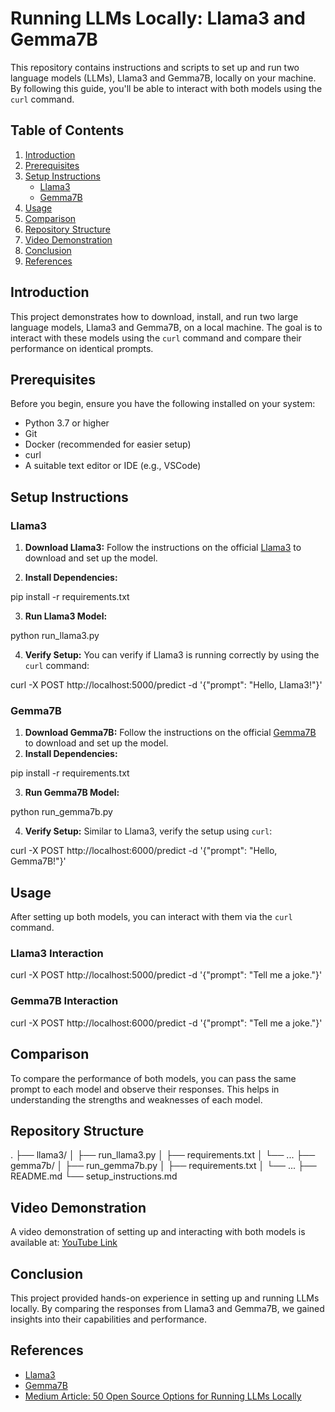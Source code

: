 # Running LLMs Locally: Llama3 and Gemma7B

This repository contains instructions and scripts to set up and run two language models (LLMs), Llama3 and Gemma7B, locally on your machine. By following this guide, you'll be able to interact with both models using the `curl` command.

## Table of Contents

1. [Introduction](#introduction)
2. [Prerequisites](#prerequisites)
3. [Setup Instructions](#setup-instructions)
   - [Llama3](#llama3)
   - [Gemma7B](#gemma7b)
4. [Usage](#usage)
5. [Comparison](#comparison)
6. [Repository Structure](#repository-structure)
7. [Video Demonstration](#video-demonstration)
8. [Conclusion](#conclusion)
9. [References](#references)

## Introduction

This project demonstrates how to download, install, and run two large language models, Llama3 and Gemma7B, on a local machine. The goal is to interact with these models using the `curl` command and compare their performance on identical prompts.

## Prerequisites

Before you begin, ensure you have the following installed on your system:

- Python 3.7 or higher
- Git
- Docker (recommended for easier setup)
- curl
- A suitable text editor or IDE (e.g., VSCode)

## Setup Instructions

### Llama3

1.  **Download Llama3:** Follow the instructions on the official [Llama3](https://ollama.com/library/llama3) to download and set up the model.

2.  **Install Dependencies:**

pip install -r requirements.txt

3.  **Run Llama3 Model:**

python run\_llama3.py

4.  **Verify Setup:** You can verify if Llama3 is running correctly by using the `curl` command:

curl -X POST http://localhost:5000/predict -d '{"prompt": "Hello, Llama3!"}'

### Gemma7B

1.  **Download Gemma7B:** Follow the instructions on the official [Gemma7B](https://ollama.com/library/gemma) to download and set up the model.
2.  **Install Dependencies:**

pip install -r requirements.txt

3.  **Run Gemma7B Model:**

python run\_gemma7b.py

4.  **Verify Setup:** Similar to Llama3, verify the setup using `curl`:

curl -X POST http://localhost:6000/predict -d '{"prompt": "Hello, Gemma7B!"}'

## Usage

After setting up both models, you can interact with them via the `curl` command.

### Llama3 Interaction

curl -X POST http://localhost:5000/predict -d '{"prompt": "Tell me a joke."}'

### Gemma7B Interaction

curl -X POST http://localhost:6000/predict -d '{"prompt": "Tell me a joke."}'

## Comparison

To compare the performance of both models, you can pass the same prompt to each model and observe their responses. This helps in understanding the strengths and weaknesses of each model.

## Repository Structure

.
├── llama3/
│   ├── run_llama3.py
│   ├── requirements.txt
│   └── ...
├── gemma7b/
│   ├── run_gemma7b.py
│   ├── requirements.txt
│   └── ...
├── README.md
└── setup_instructions.md


## Video Demonstration

A video demonstration of setting up and interacting with both models is available at: [YouTube Link](https://www.youtube.com/watch?v=QYL0Mm_D734&ab_channel=ProgramPassion)

## Conclusion

This project provided hands-on experience in setting up and running LLMs locally. By comparing the responses from Llama3 and Gemma7B, we gained insights into their capabilities and performance.

## References

*   [Llama3](https://ollama.com/library/llama3)
*   [Gemma7B](https://ollama.com/library/gemma)
*   [Medium Article: 50 Open Source Options for Running LLMs Locally](https://medium.com/thedeephub/50-open-source-options-for-running-llms-locally-db1ec6f5a54f)